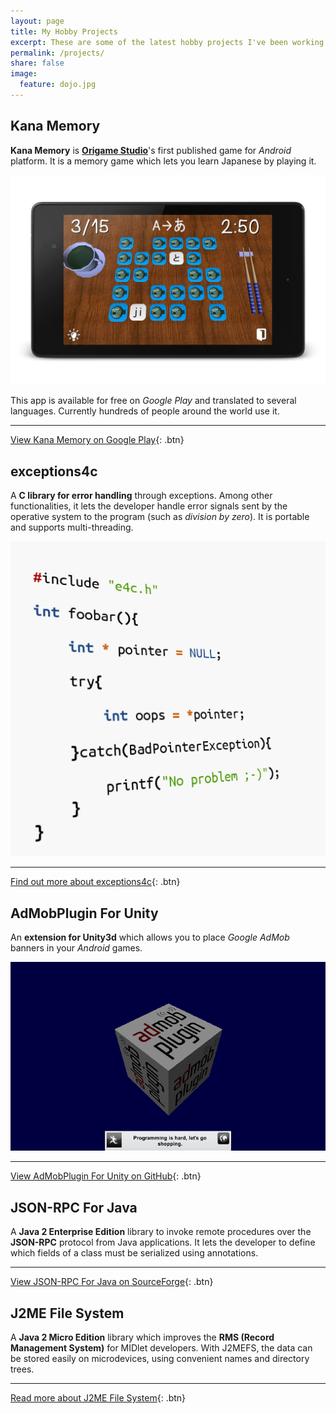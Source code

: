```yaml
---
layout: page
title: My Hobby Projects
excerpt: These are some of the latest hobby projects I've been working on.
permalink: /projects/
share: false
image:
  feature: dojo.jpg
---
```



## Kana Memory

**Kana Memory** is [**Origame Studio**](http://origamestudio.tumblr.com/)'s first published game for *Android* platform.
It is a memory game which lets you learn Japanese by playing it.

![](/images/projects/kana-memory.png "Have fun studying Japanese! Play this memory game to learn Hiragana & Katakana")

This app is available for free on *Google Play* and translated to several languages.
Currently hundreds of people around the world use it.

---

[View Kana Memory on Google Play](https://play.google.com/store/apps/details?id=com.origamestudio.kanamemory){: .btn}


## exceptions4c

A **C library for error handling** through exceptions. Among other functionalities, it lets the developer handle error signals sent by the operative system to the program (such as *division by zero*). It is portable and supports multi-threading.

![](/images/projects/exceptions4c.png "Bring the power of exceptions to your C applications with this tiny, portable library")

---

[Find out more about exceptions4c](http://guillermocalvo.github.io/exceptions4c/){: .btn}


## AdMobPlugin For Unity

An **extension for Unity3d** which allows you to place *Google AdMob* banners in your *Android* games.

![](/images/projects/admob-unity-plugin.png "Monetize your Unity games as from today!")

---

[View AdMobPlugin For Unity on GitHub](https://github.com/guillermocalvo/admob-unity-plugin){: .btn}


## JSON-RPC For Java

A **Java 2 Enterprise Edition** library to invoke remote procedures over the **JSON-RPC** protocol from Java applications. It lets the developer to define which fields of a class must be serialized using annotations.

---

[View JSON-RPC For Java on SourceForge](http://sourceforge.net/projects/jsonrpc4java/){: .btn}


## J2ME File System

A **Java 2 Micro Edition** library which improves the **RMS (Record Management System)** for MIDlet developers. With J2MEFS, the data can be stored easily on microdevices, using convenient names and directory trees.

---

[Read more about J2ME File System](http://j2mefs.sourceforge.net/){: .btn}
